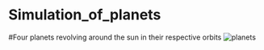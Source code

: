# Simulation_of_planets
#Four planets revolving around the sun in their respective orbits
![planets](https://github.com/shrish2105/Simulation_of_planets/assets/86345903/1ed1ff3d-b586-4915-9d06-85a1d5affae2)

